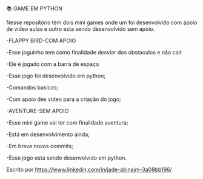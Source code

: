 📚 GAME EM PYTHON

Nesse repositório tem dois mini games onde um foi desenvolvido com apoio de video aulas e outro esta sendo desenvolvido sem apoio.


-FLAPPY BIRD-COM APOIO

-Esse joguinho tem como finalidade desviar dos obstaculos e não cair 

-Ele é jogado com a barra de espaço 

-Esse jogo foi desenvolvido em python; 

-Comandos basicos; 

-Com apoio des video para a criação do jogo;


-AVENTURE-SEM APOIO

-Esse mini game vai ter com finalidade aventura; 

-Está em desenvolvimento ainda; 

-Em breve novos commits;

-Esse jogo esta sendo desenvolvido em python.


Escrito por https://www.linkedin.com/in/jade-abinajm-3a08bb196/
